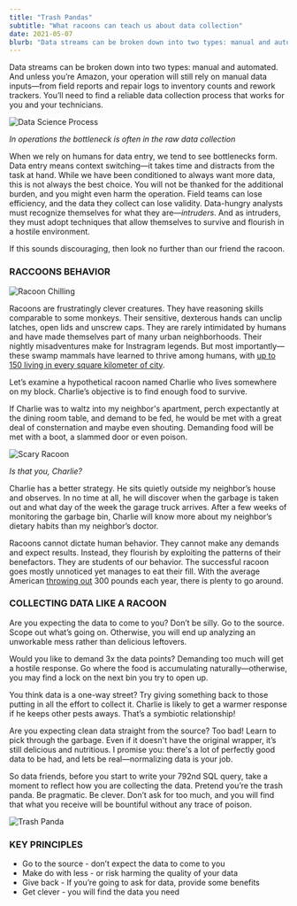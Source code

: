 ```yaml
---
title: "Trash Pandas"
subtitle: "What racoons can teach us about data collection"
date: 2021-05-07
blurb: "Data streams can be broken down into two types: manual and automated. And unless you’re Amazon, your operation will still rely on manual data inputs—from field reports and repair logs"
---
```

<div class = "prose" >

Data streams can be broken down into two types: manual and automated. And unless you’re Amazon, your operation will still rely on manual data inputs—from field reports and repair logs to inventory counts and rework trackers. You’ll need to find a reliable data collection process that works for you and your technicians. 

![Data Science Process](https://lh5.googleusercontent.com/_UD_2aCWJi2UWAuIf777wfny1qQ_5VpbXk8EmXFqKx1o8XWuwlSK0SLFDmDjOJjINlwGkg6DGES2QyrPpE2xI2zrobh6O4ZRFz0Mj1dV3aMnVKHz3II7xU38z4ReHRM1M90DSckm)

_In operations the bottleneck is often in the raw data collection_

When we rely on humans for data entry,  we tend to see bottlenecks form. Data entry means context switching—it takes time and distracts from the task at hand. While we have been conditioned to always want more data, this is not always the best choice. You will not be thanked for the additional burden, and you might even harm the operation. Field teams can lose efficiency, and the data they collect can lose validity. Data-hungry analysts must recognize themselves for what they are—_intruders_. And as intruders, they must adopt techniques that allow themselves to survive and flourish in a hostile environment.

If this sounds discouraging, then look no further than our friend the racoon.


### RACCOONS BEHAVIOR


![Racoon Chilling](https://lh5.googleusercontent.com/bb1eVpg5dzZXjkQQuwhaQAewJIKCTFVioOcYLQBPezbuCWgDaGGZRmNl_-rIJbptSB4xTlSEPqmnTplNGrHYRqwZOYWkCBNiXQ0eqbP5UvhYFOj-R66SEiWz-4QIHPcbs9IFZgq1)


Racoons are frustratingly clever creatures. They have reasoning skills comparable to some monkeys. Their sensitive, dexterous hands can unclip latches, open lids and unscrew caps. They are rarely intimidated by humans and have made themselves part of many urban neighborhoods. Their nightly misadventures make for Instragram legends. But most importantly—these swamp mammals have learned to thrive among humans, with [up to 150 living in every square kilometer of city](https://en.wikipedia.org/wiki/Raccoon).

Let’s examine a hypothetical racoon named Charlie who lives somewhere on my block. Charlie’s objective is to find enough food to survive. 

If Charlie was to waltz into my neighbor's apartment, perch expectantly at the dining room table, and demand to be fed, he would be met with a great deal of consternation and maybe even shouting. Demanding food will be met with a boot, a slammed door or even poison.



![Scary Racoon](https://lh4.googleusercontent.com/ebsziFz-MGkt8cNdiBqdnpLIeXWnn_n_Vc7alymx6xr2u2b75GVH3qz9FqiRpgM88vkZ6ZutmfZzI4ELN1gxu8i65BSmUjIMg9aPPk3YXiNIyGmy6zkGXTWBg4-MLDBhYc0UJgA0)


_Is that you, Charlie?_

Charlie has a better strategy. He sits quietly outside my neighbor’s house and observes. In no time at all, he will discover when the garbage is taken out and what day of the week the garage truck arrives. After a few weeks of monitoring the garbage bin, Charlie will know more about my neighbor’s dietary habits than my neighbor’s doctor.

Racoons cannot dictate human behavior. They cannot make any demands and expect results. Instead, they flourish by exploiting the patterns of their benefactors. They are students of our behavior. The successful racoon goes mostly unnoticed yet manages to eat their fill. With the average American [throwing out](https://www.theguardian.com/environment/2018/apr/18/americans-waste-food-fruit-vegetables-study) 300 pounds each year, there is plenty to go around.


### COLLECTING DATA LIKE A RACOON

Are you expecting the data to come to you? Don’t be silly. Go to the source. Scope out what’s going on. Otherwise, you will end up analyzing an unworkable mess rather than delicious leftovers.

Would you like to demand 3x the data points? Demanding too much will get a hostile response. Go where the food is accumulating naturally—otherwise, you may find a lock on the next bin you try to open up. 

You think data is a one-way street? Try giving something back to those putting in all the effort to collect it. Charlie is likely to get a warmer response if he keeps other pests aways. That’s a symbiotic relationship!  

Are you expecting clean data straight from the source? Too bad! Learn to pick through the garbage. Even if it doesn't have the original wrapper, it’s still delicious and nutritious. I promise you: there's a lot of perfectly good data to be had, and lets be real—normalizing data is your job. 

So data friends, before you start to write your 792nd SQL query, take a moment to reflect how you are collecting the data. Pretend you’re the trash panda. Be pragmatic. Be clever. Don’t ask for too much, and you will find that what you receive will be bountiful without any trace of poison.


![Trash Panda](https://lh5.googleusercontent.com/L4NtnFhiXd5Yr76iwR_aTgKtDe-3rUNr7umZCNAcB1xhgxnai_RGfCYiasB14p30FCjP7_l6vfU9DXlPhiIJMyDbJVXBTJrdeXSM-ZT2aAALO7cWcSng2YVJQ0iCifAvchzCbZO6)

### KEY PRINCIPLES

*   Go to the source - don’t expect the data to come to you
*   Make do with less - or risk harming the quality of your data
*   Give back - If you’re going to ask for data, provide some benefits
*   Get clever - you will find the data you need

</div>